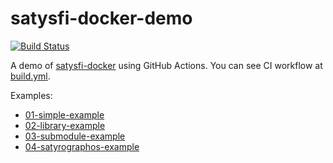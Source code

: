 satysfi-docker-demo
===================

[![Build Status](https://github.com/amutake/satysfi-docker-demo/workflows/build/badge.svg)](https://github.com/amutake/satysfi-docker-demo/actions?query=workflow%3Abuild)

A demo of [satysfi-docker](https://github.com/amutake/satysfi-docker) using GitHub Actions.
You can see CI workflow at [build.yml](./.github/workflows/build.yml).

Examples:

- [01-simple-example](./01-simple-example)
- [02-library-example](./02-library-example)
- [03-submodule-example](./03-submodule-example)
- [04-satyrographos-example](./04-satyrographos-example)
